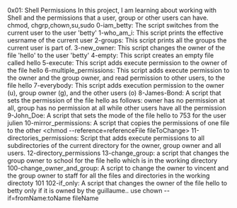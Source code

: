 0x01: Shell Permissions
In this project, I am learning about working with Shell and the permissions that a user, group or other users can have. 
chmod, chgrp,chown,su,sudo
0-iam_betty: The script switches from the current user to the user 'betty'
1-who_am_i: This script prints the effective uesrname of the current user
2-groups: This script prints all the groups the current user is part of.
3-new_owner: This script changes the owner of the file 'hello' to the user 'betty'
4-empty: This script creates an empty file called hello
5-execute: This script adds execute permission to the owner of the file hello
6-multiple_permissions: This script adds execute permission to the owner and the group owner, and read permission to other users, to the file hello
7-everybody: This script adds execution permission to the owner (u), group owner (g), and the other users (o)
8-James-Bond: A script that sets the permission of the file hello as follows: owner has no permission at all, group has no permission at all while other users have all the permission
9-John_Doe: A script that sets the mode of the file hello to 753 for the user julien
10-mirror_permissions: A script that copies the permissions of one file to the other <chmod --reference=referenceFile fileToChange>
11-directories_permissions: Script that adds execute permissions to all subdirectories of the current directory for the owner, group owner and all users. 
12-directory_permissions
13-change_group: a script that changes the group owner to school for the file hello which is in the working directory
100-change_owner_and_group: A script to change the owner to vincent and the group owner to staff for all the files and directories in the working directoty
101
102-if_only: A script that changes the owner of the file hello to betty only if it is owned by the guillaume.. use chown --if=fromName:toName fileName
